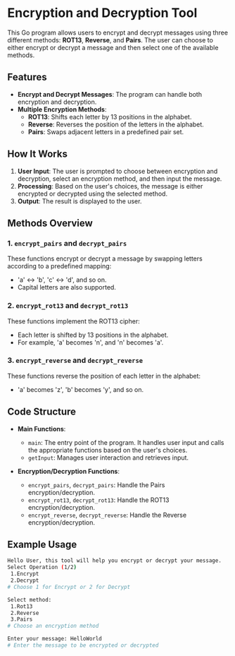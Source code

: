 # Encryption and Decryption Tool

This Go program allows users to encrypt and decrypt messages using three different methods: **ROT13**, **Reverse**, and **Pairs**. The user can choose to either encrypt or decrypt a message and then select one of the available methods.

## Features

- **Encrypt and Decrypt Messages**: The program can handle both encryption and decryption.
- **Multiple Encryption Methods**:
  - **ROT13**: Shifts each letter by 13 positions in the alphabet.
  - **Reverse**: Reverses the position of the letters in the alphabet.
  - **Pairs**: Swaps adjacent letters in a predefined pair set.

## How It Works

1. **User Input**: The user is prompted to choose between encryption and decryption, select an encryption method, and then input the message.
2. **Processing**: Based on the user's choices, the message is either encrypted or decrypted using the selected method.
3. **Output**: The result is displayed to the user.

## Methods Overview

### 1. `encrypt_pairs` and `decrypt_pairs`
These functions encrypt or decrypt a message by swapping letters according to a predefined mapping:
- 'a' ↔ 'b', 'c' ↔ 'd', and so on.
- Capital letters are also supported.

### 2. `encrypt_rot13` and `decrypt_rot13`
These functions implement the ROT13 cipher:
- Each letter is shifted by 13 positions in the alphabet.
- For example, 'a' becomes 'n', and 'n' becomes 'a'.

### 3. `encrypt_reverse` and `decrypt_reverse`
These functions reverse the position of each letter in the alphabet:
- 'a' becomes 'z', 'b' becomes 'y', and so on.

## Code Structure

- **Main Functions**:
  - `main`: The entry point of the program. It handles user input and calls the appropriate functions based on the user's choices.
  - `getInput`: Manages user interaction and retrieves input.

- **Encryption/Decryption Functions**:
  - `encrypt_pairs`, `decrypt_pairs`: Handle the Pairs encryption/decryption.
  - `encrypt_rot13`, `decrypt_rot13`: Handle the ROT13 encryption/decryption.
  - `encrypt_reverse`, `decrypt_reverse`: Handle the Reverse encryption/decryption.

## Example Usage

```bash
Hello User, this tool will help you encrypt or decrypt your message.
Select Operation (1/2)
 1.Encrypt
 2.Decrypt
# Choose 1 for Encrypt or 2 for Decrypt

Select method:
 1.Rot13
 2.Reverse
 3.Pairs
# Choose an encryption method

Enter your message: HelloWorld
# Enter the message to be encrypted or decrypted